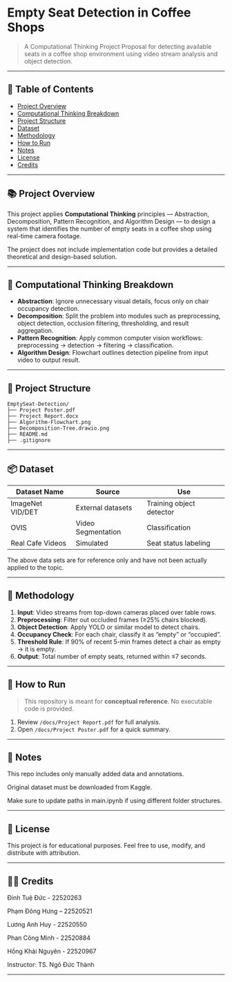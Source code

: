 # Empty Seat Detection in Coffee Shops

> A Computational Thinking Project Proposal for detecting available seats in a coffee shop environment using video stream analysis and object detection.

---

## 📌 Table of Contents

- [Project Overview](#project-overview)
- [Computational Thinking Breakdown](#compuational-thinking-breakdown)
- [Project Structure](#project-structure)
- [Dataset](#dataset)
- [Methodology](#methodology)
- [How to Run](#how-to-run)
- [Notes](#notes)
- [License](#license)
- [Credits](#credits)

---

## 📚 Project Overview

This project applies **Computational Thinking** principles — Abstraction, Decomposition, Pattern Recognition, and Algorithm Design — to design a system that identifies the number of empty seats in a coffee shop using real-time camera footage.

The project does not include implementation code but provides a detailed theoretical and design-based solution.

---

## 👀 Computational Thinking Breakdown

- **Abstraction**: Ignore unnecessary visual details, focus only on chair occupancy detection.
- **Decomposition**: Split the problem into modules such as preprocessing, object detection, occlusion filtering, thresholding, and result aggregation.
- **Pattern Recognition**: Apply common computer vision workflows: preprocessing → detection → filtering → classification.
- **Algorithm Design**: Flowchart outlines detection pipeline from input video to output result.

---

## 📁 Project Structure

```
EmptySeat-Detection/
├── Project Poster.pdf
├── Project Report.docx
├── Algorithm-Flowchart.png
├── Decomposition-Tree.drawio.png
├── README.md
├── .gitignore
```
---

## 📦 Dataset

| Dataset Name      | Source             | Use                      |
|-------------------|--------------------|--------------------------|
| ImageNet VID/DET  | External datasets  | Training object detector |
| OVIS              | Video Segmentation | Classification           |
| Real Cafe Videos  | Simulated          | Seat status labeling     |

The above data sets are for reference only and have not been actually applied to the topic.

---
## 🧠 Methodology

1. **Input**: Video streams from top-down cameras placed over table rows.
2. **Preprocessing**: Filter out occluded frames (≥25% chairs blocked).
3. **Object Detection**: Apply YOLO or similar model to detect chairs.
4. **Occupancy Check**: For each chair, classify it as “empty” or “occupied”.
5. **Threshold Rule**: If 90% of recent 5-min frames detect a chair as empty → it is empty.
6. **Output**: Total number of empty seats, returned within ≤7 seconds.

--- 

## 🚀 How to Run

> This repository is meant for **conceptual reference**. No executable code is provided.

1. Review `/docs/Project Report.pdf` for full analysis.
2. Open `/docs/Project Poster.pdf` for a quick summary.

---

## 📌 Notes
This repo includes only manually added data and annotations.

Original dataset must be downloaded from Kaggle.

Make sure to update paths in main.ipynb if using different folder structures.

--- 

## 📄 License
This project is for educational purposes. Feel free to use, modify, and distribute with attribution.

---

## 👨‍🏫 Credits

Đinh Tuệ Đức - 22520263 

Phạm Đông Hưng – 22520521

Lương Anh Huy - 22520550

Phan Công Minh - 22520884

Hồng Khải Nguyên - 22520967

Instructor: TS. Ngô Đức Thành

---
